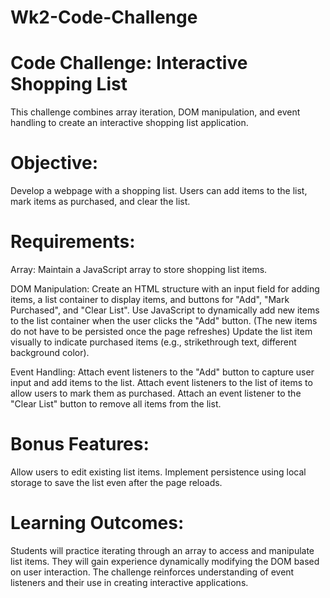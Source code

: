 # Wk2-Code-Challenge
# Code Challenge: Interactive Shopping List
This challenge combines array iteration, DOM manipulation, and event handling to create an interactive shopping list application.

# Objective:
Develop a webpage with a shopping list. Users can add items to the list, mark items as purchased, and clear the list.

# Requirements:
Array: Maintain a JavaScript array to store shopping list items.

 DOM Manipulation:
Create an HTML structure with an input field for adding items, a list container to display items, and buttons for "Add", "Mark Purchased", and "Clear List".
Use JavaScript to dynamically add new items to the list container when the user clicks the "Add" button. (The new items do not have to be persisted once the page refreshes)
Update the list item visually to indicate purchased items (e.g., strikethrough text, different background color).

Event Handling:
Attach event listeners to the "Add" button to capture user input and add items to the list.
Attach event listeners to the list of items to allow users to mark them as purchased.
Attach an event listener to the "Clear List" button to remove all items from the list.
 

# Bonus Features:
Allow users to edit existing list items.
Implement persistence using local storage to save the list even after the page reloads.
 

# Learning Outcomes:
Students will practice iterating through an array to access and manipulate list items.
They will gain experience dynamically modifying the DOM based on user interaction.
The challenge reinforces understanding of event listeners and their use in creating interactive applications.
